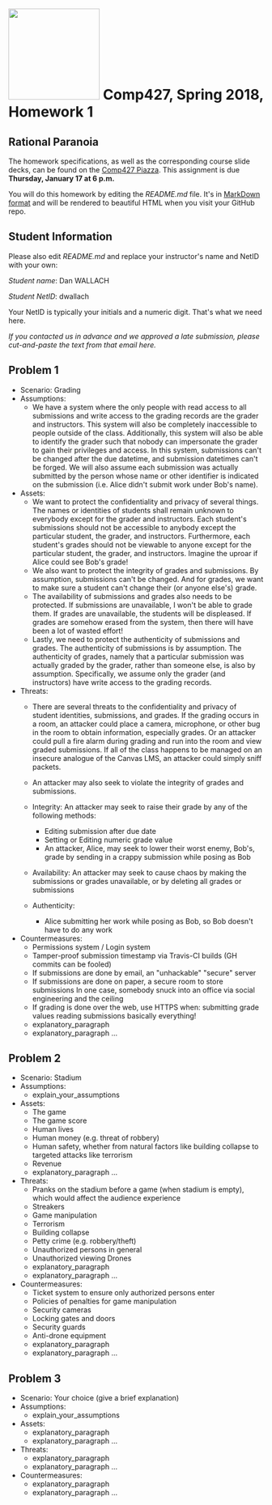 # <img src="http://www.rice.edu/_images/rice-logo.jpg" width=180> Comp427, Spring 2018, Homework 1
## Rational Paranoia
The homework specifications, as well as the corresponding course slide decks,
can be found on the [Comp427 Piazza](https://piazza.com/class/jqifhp864b37ju).
This assignment is due **Thursday, January 17 at 6 p.m.**

You will do this homework by editing the _README.md_ file. It's in
[MarkDown format](https://guides.github.com/features/mastering-markdown/)
and will be rendered to beautiful HTML when you visit your GitHub repo.

## Student Information
Please also edit _README.md_ and replace your instructor's name and NetID with your own:

_Student name_: Dan WALLACH

_Student NetID_: dwallach

Your NetID is typically your initials and a numeric digit. That's
what we need here.

_If you contacted us in advance and we approved a late submission,
please cut-and-paste the text from that email here._

## Problem 1
- Scenario: Grading
- Assumptions:
  - We have a system where the only people with read access to all submissions and write access to the grading records are the grader and instructors. This system will also be completely inaccessible to people outside of the class. Additionally, this system will also be able to identify the grader such that nobody can impersonate the grader to gain their privileges and access. In this system, submissions can't be changed after the due datetime, and submission datetimes can't be forged. We will also assume each submission was actually submitted by the person whose name or other identifier is indicated on the submission (i.e. Alice didn't submit work under Bob's name).
- Assets:
  - We want to protect the confidentiality and privacy of several things. The names or identities of students shall remain unknown to everybody except for the grader and instructors. Each student's submissions should not be accessible to anybody except the particular student, the grader, and instructors. Furthermore, each student's grades should not be viewable to anyone except for the particular student, the grader, and instructors. Imagine the uproar if Alice could see Bob's grade!
  - We also want to protect the integrity of grades and submissions. By assumption, submissions can't be changed. And for grades, we want to make sure a student can't change their (or anyone else's) grade.
  - The availability of submissions and grades also needs to be protected. If submissions are unavailable, I won't be able to grade them. If grades are unavailable, the students will be displeased. If grades are somehow erased from the system, then there will have been a lot of wasted effort!
  - Lastly, we need to protect the authenticity of submissions and grades. The authenticity of submissions is by assumption. The authenticity of grades, namely that a particular submission was actually graded by the grader, rather than someone else, is also by assumption. Specifically, we assume only the grader (and instructors) have write access to the grading records.
- Threats:
  - There are several threats to the confidentiality and privacy of student identities, submissions, and grades. If the grading occurs in a room, an attacker could place a camera, microphone, or other bug in the room to obtain information, especially grades. Or an attacker could pull a fire alarm during grading and run into the room and view graded submissions. If all of the class happens to be managed on an insecure analogue of the Canvas LMS, an attacker could simply sniff packets.
  - An attacker may also seek to violate the integrity of grades and submissions.

  - Integrity: An attacker may seek to raise their grade by any of the following methods:
    - Editing submission after due date
    - Setting or Editing numeric grade value
	- An attacker, Alice, may seek to lower their worst enemy, Bob's, grade by sending in a crappy submission while posing as Bob
  - Availability: An attacker may seek to cause chaos by making the submissions or grades unavailable, or by deleting all grades or submissions
  - Authenticity:
    - Alice submitting her work while posing as Bob, so Bob doesn't have to do any work
- Countermeasures:
  - Permissions system / Login system
  - Tamper-proof submission timestamp via Travis-CI builds (GH commits can be fooled)
  - If submissions are done by email, an "unhackable" "secure" server
  - If submissions are done on paper, a secure room to store submissions
        In one case, somebody snuck into an office via social engineering and the ceiling
  - If grading is done over the web, use HTTPS when:
        submitting grade values
        reading submissions
        basically everything!
  - explanatory_paragraph
  - explanatory_paragraph ...

## Problem 2
- Scenario: Stadium
- Assumptions:
  - explain_your_assumptions
- Assets:
  - The game
  - The game score
  - Human lives
  - Human money (e.g. threat of robbery)
  - Human safety, whether from natural factors like building collapse to targeted attacks like terrorism
  - Revenue
  - explanatory_paragraph ...
- Threats:
  - Pranks on the stadium before a game (when stadium is empty), which would affect the audience experience
  - Streakers
  - Game manipulation
  - Terrorism
  - Building collapse
  - Petty crime (e.g. robbery/theft)
  - Unauthorized persons in general
  - Unauthorized viewing
        Drones
  - explanatory_paragraph
  - explanatory_paragraph ...
- Countermeasures:
  - Ticket system to ensure only authorized persons enter
  - Policies of penalties for game manipulation
  - Security cameras
  - Locking gates and doors
  - Security guards
  - Anti-drone equipment
  - explanatory_paragraph
  - explanatory_paragraph ...

## Problem 3
- Scenario: Your choice (give a brief explanation)
- Assumptions:
  - explain_your_assumptions
- Assets:
  - explanatory_paragraph
  - explanatory_paragraph ...
- Threats:
  - explanatory_paragraph
  - explanatory_paragraph ...
- Countermeasures:
  - explanatory_paragraph
  - explanatory_paragraph ...
